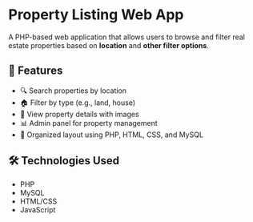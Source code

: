 

# Property Listing Web App

A PHP-based web application that allows users to browse and filter real estate properties based on **location** and **other filter options**.

## 🚀 Features

- 🔍 Search properties by location
- 🏠 Filter by type (e.g., land, house)
- 📸 View property details with images
- 📊 Admin panel for property management
- 📁 Organized layout using PHP, HTML, CSS, and MySQL

## 🛠️ Technologies Used

- PHP
- MySQL
- HTML/CSS
- JavaScript 
